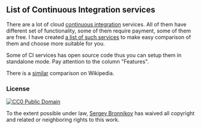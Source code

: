 ## List of Continuous Integration services

There are a lot of cloud [continuous
integration](http://en.wikipedia.org/wiki/Continuous_integration) services.  All
of them have different set of functionality, some of them require payment, some
of them are free.  I have created [a list of such
services](/continuous-integration-services-list.md) to make easy comparison of
them and choose more suitable for you.

Some of CI services has open source code thus you can setup them in standalone
mode. Pay attention to the column "Features".

There is a
[similar](https://en.wikipedia.org/wiki/Comparison_of_continuous_integration_software)
comparison on Wikipedia.

### License

[![CC0 Public Domain](http://i.creativecommons.org/p/zero/1.0/88x31.png)](http://creativecommons.org/publicdomain/zero/1.0/)

To the extent possible under law, [Sergey Bronnikov](https://bronevichok.ru) has
waived all copyright and related or neighboring rights to this work.

